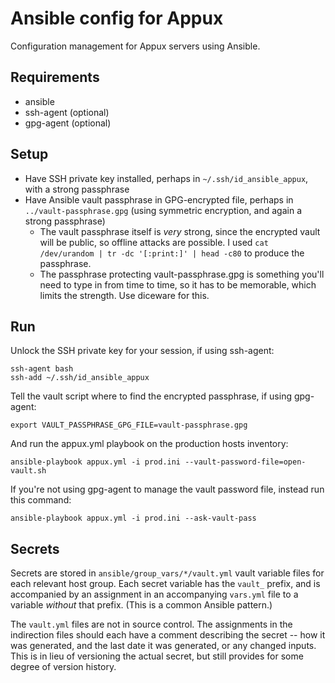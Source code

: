 # Ansible config for Appux

Configuration management for Appux servers using Ansible.

## Requirements

- ansible
- ssh-agent (optional)
- gpg-agent (optional)

## Setup

- Have SSH private key installed, perhaps in
  `~/.ssh/id_ansible_appux`, with a strong passphrase
- Have Ansible vault passphrase in GPG-encrypted file, perhaps in
  `../vault-passphrase.gpg` (using symmetric encryption, and again a
  strong passphrase)
    - The vault passphrase itself is *very* strong, since the
      encrypted vault will be public, so offline attacks are
      possible. I used `cat /dev/urandom | tr -dc '[:print:]' | head -c80`
      to produce the passphrase.
    - The passphrase protecting vault-passphrase.gpg is something
      you'll need to type in from time to time, so it has to be
      memorable, which limits the strength. Use diceware for this.

## Run

Unlock the SSH private key for your session, if using ssh-agent:

```
ssh-agent bash
ssh-add ~/.ssh/id_ansible_appux
```

Tell the vault script where to find the encrypted passphrase, if using
gpg-agent:

```
export VAULT_PASSPHRASE_GPG_FILE=vault-passphrase.gpg
```

And run the appux.yml playbook on the production hosts inventory:

```
ansible-playbook appux.yml -i prod.ini --vault-password-file=open-vault.sh
```

If you're not using gpg-agent to manage the vault password file,
instead run this command:

```
ansible-playbook appux.yml -i prod.ini --ask-vault-pass
```

## Secrets

Secrets are stored in `ansible/group_vars/*/vault.yml` vault variable
files for each relevant host group. Each secret variable has the
`vault_` prefix, and is accompanied by an assignment in an
accompanying `vars.yml` file to a variable *without* that
prefix. (This is a common Ansible pattern.)

The `vault.yml` files are not in source control. The assignments in
the indirection files should each have a comment describing the secret
-- how it was generated, and the last date it was generated, or any
changed inputs. This is in lieu of versioning the actual secret, but
still provides for some degree of version history.
